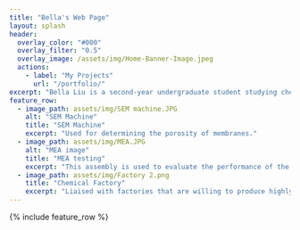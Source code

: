 ```yaml
---
title: "Bella's Web Page"
layout: splash
header:
  overlay_color: "#000"
  overlay_filter: "0.5"
  overlay_image: /assets/img/Home-Banner-Image.jpeg
  actions:
    - label: "My Projects"
      url: "/portfolio/"
excerpt: "Bella Liu is a second-year undergraduate student studying chemical engineering, materials science, and engineering management. She is passionate about exploring clean energy alternatives. She has delved into research in hydrogen fuel cells.<br />She is also interested in exploring the global market and bridging the gap between resources and needs. Specifically, she would like to do international trade in the realm of chemical products. She aims to promote the development of cleaner energy via the better connection of technology, goods, and market."
feature_row:
  - image_path: assets/img/SEM machine.JPG
    alt: "SEM Machine"
    title: "SEM Machine"
    excerpt: "Used for determining the porosity of membranes."
  - image_path: assets/img/MEA.JPG
    alt: "MEA image"
    title: "MEA testing"
    excerpt: "This assembly is used to evaluate the performance of the MEA."
  - image_path: assets/img/Factory 2.png
    title: "Chemical Factory"
    excerpt: "Liaised with factories that are willing to produce highly hazardous chemical products."
---
```


{% include feature_row %}

